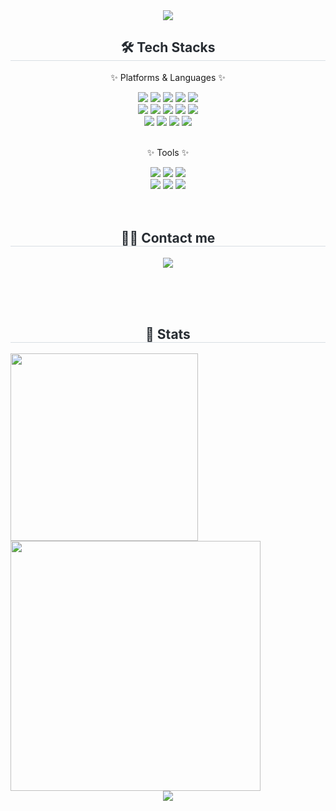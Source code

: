 <div align=center>
	<img src="https://capsule-render.vercel.app/api?type=waving&color=gradient&height=200&section=header&text=backend%20Virtuoso&fontSize=80" />	
</div>

<div align=center>
	<h2 style="border-bottom: 1px solid #d8dee4; color: #282d33;"> 🛠️ Tech Stacks </h2> 
	<div align=center>
		<p>✨ Platforms & Languages ✨</p>
		<img src="https://img.shields.io/badge/React-20232A?style=flat-square&logo=react&logoColor=61DAFB" />
		<img src="https://img.shields.io/badge/HTML5-E34F26?style=flat-square&logo=html5&logoColor=white" />
		<img src="https://img.shields.io/badge/CSS3-1572B6?style=flat-square&logo=css3&logoColor=white" />
		<img src="https://img.shields.io/badge/JavaScript-F7DF1E?style=flat-square&logo=JavaScript&logoColor=white" />
		<img src="https://img.shields.io/badge/Bootstrap-7952B3?style=flat-square&logo=Bootstrap&logoColor=white" /> 
		<br>
		<img src="https://img.shields.io/badge/Node.js-339933?style=flat-square&logo=Node.js&logoColor=white"/>
		<img src="https://img.shields.io/badge/Java-007396?style=flat-square&logo=Conda-Forge&logoColor=white" />
		<img src="https://img.shields.io/badge/Spring-6DB33F?style=flat-square&logo=Spring&logoColor=white" />
	  	<img src="https://img.shields.io/badge/SpringBoot-6DB33F?style=flat-square&logo=SpringBoot&logoColor=white"/>
		<img src="https://img.shields.io/badge/C%2B%2B-00599C?style=flat-square&logo=c%2B%2B&logoColor=white"/>
		<br>
		<img src="https://img.shields.io/badge/PostgreSQL-316192?style=flat-square&logo=postgresql&logoColor=white" />
		<img src="https://img.shields.io/badge/Oracle%20SQL-F80000?style=flat-square&logo=Oracle&logoColor=white" />
		<img src="https://img.shields.io/badge/MySQL-4479A1?style=flat-square&logo=MySQL&logoColor=white" />
		<img src="https://img.shields.io/badge/MongoDB-47A248?style=flat-square&logo=MongoDB&logoColor=white" />
	</div><br>
	<div align=center>
		<p>✨ Tools ✨</p>
		<img src="https://img.shields.io/badge/Eclipse%20IDE-2C2255?style=flat-square&logo=EclipseIDE&logoColor=white" />
		<img src="https://img.shields.io/badge/IntelliJ_IDEA-000000.svg?style=flat-square&logo=intellij-idea&logoColor=white" />
		<img src="https://img.shields.io/badge/Spring%20Tool%20Suite%204-6EBF4B?style=flat-square&logo=spring&logoColor=white" />
		<br>
	 	<img src="https://img.shields.io/badge/Visual%20Studio%20Code-007ACC?style=flat-square&logo=visual-studio-code&logoColor=white" />
		<img src="https://img.shields.io/badge/GitHub-181717?style=flat-square&logo=GitHub&logoColor=white" />
		<img src="https://img.shields.io/badge/Git-F05032?style=flat-square&logo=Git&logoColor=white">
	</div>
</div>
<br><br>
<div align=center>
	<h2 style="border-bottom: 1px solid #d8dee4; color: #282d33;"> 🧑‍💻 Contact me </h2> 
	<div align=center>
		<a href=mailto:ha01821113@gmail.com>
			<img src="https://img.shields.io/badge/Gmail-EA4335?style=flat-square&logo=Gmail&logoColor=white&link=mailto:ha01821113@gmail.com">  
		</a> 
	</div>
</div>

<br><br><br>

<div align=center>
	<h2 style="border-bottom: 1px solid #d8dee4; color: #282d33;"> 🏅 Stats </h2> <div style="text-align: left;"> 
	<img src="https://github-readme-stats.vercel.app/api/top-langs/?username=backendVirtuoso&layout=compact" width="300px" />
	<img src="https://github-readme-stats.vercel.app/api?username=backendVirtuoso" width="400px" />
	
</div>

<div align=center>
	<img src="https://capsule-render.vercel.app/api?type=waving&color=gradient&height=200&section=footer&text=%20&fontSize=80" />	
</div>


<!--
<div align=center>
	<img src="https://github-readme-activity-graph.vercel.app/graph?username=backendVirtuoso&theme=react-light&bg_color=ffffff&hide_border=true&line=87CEEB&color=000000&point=777777" width="800px"/>
	<img src="https://github.com/backendVirtuoso/backendVirtuoso/blob/output/github-snake.svg?color_snake=#58A6FF&color_dots=#EEEEEE,#E1BEE7,#BA68C8,#8E24AA,#4A148C?palette=github-dark" width="80%">
</div> 
-->

